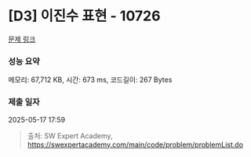 # [D3] 이진수 표현 - 10726 

[문제 링크](https://swexpertacademy.com/main/code/problem/problemDetail.do?contestProbId=AXRSXf_a9qsDFAXS) 

### 성능 요약

메모리: 67,712 KB, 시간: 673 ms, 코드길이: 267 Bytes

### 제출 일자

2025-05-17 17:59



> 출처: SW Expert Academy, https://swexpertacademy.com/main/code/problem/problemList.do